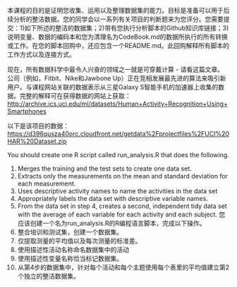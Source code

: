 本课程的目的是证明您收集、运用以及整理数据集的能力。目标是准备可以用于后续分析的整洁数据。您的同学会以一系列有关项目的判断题来为您评分。您需要提交：1)如下所述的整洁的数据集；2)带有您执行分析脚本的Github知识库链接；3)说明变量、数据的编码本和您为清理名为CodeBook.md的数据所执行的所有转换或工作。在您的脚本回购中，还应包含一个README.md。此回购解释所有脚本的工作方式以及连接方式。   


现在，所有数据科学中最令人兴奋的领域之一就是可穿戴计算 - 请看这篇文章。公司（例如，Fitbit、Nike和Jawbone Up）正在竞相发展最先进的算法来吸引新用户。与课程网站关联的数据表示从三星Galaxy S智能手机的加速器上收集的数据。完整的解释可在获得数据的网站上获取：
http://archive.ics.uci.edu/ml/datasets/Human+Activity+Recognition+Using+Smartphones 



以下是该项目的数据：
https://d396qusza40orc.cloudfront.net/getdata%2Fprojectfiles%2FUCI%20HAR%20Dataset.zip 

 You should create one R script called run_analysis.R that does the following. 

1.	Merges the training and the test sets to create one data set.
2.	Extracts only the measurements on the mean and standard deviation for each measurement. 
3.	Uses descriptive activity names to name the activities in the data set
4.	Appropriately labels the data set with descriptive variable names. 
5.	From the data set in step 4, creates a second, independent tidy data set with the average of each variable for each activity and each subject.
您应该创建一个名为run_analysis.R的R编程语言脚本，完成以下操作。
1.  整合培训和测试集，创建一个数据集。
2.  仅提取测量的平均值以及每次测量的标准差。
3.  使用描述性活动名称命名数据集中的活动
4.  使用描述性变量名称恰当标记数据集。
5.  从第4步的数据集中，针对每个活动和每个主题使用每个表里的平均值建立第2个独立的整洁数据集。
